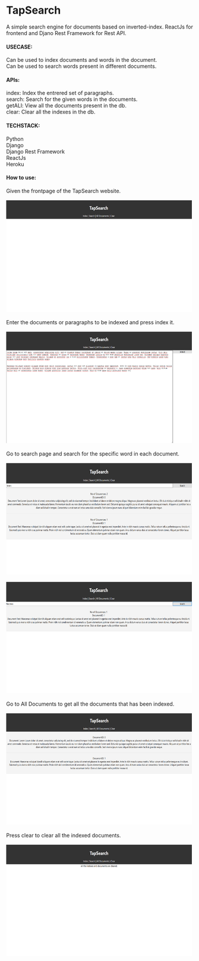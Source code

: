# TapSearch
A simple search engine for documents based on inverted-index. ReactJs for frontend and Djano Rest Framework for Rest API.

#### USECASE:<br />
Can be used to index documents and words in the document.<br />
Can be used to search words present in different documents.

#### APIs:<br/>
index: Index the entrered set of paragraphs.<br/>
search: Search for the given words in the documents.<br/>
getALl: View all the documents present in the db.<br/>
clear: Clear all the indexes in the db.<br/>

#### TECHSTACK: <br />
Python <br />
Django<br />
Django Rest Framework<br />
ReactJs<br />
Heroku

#### How to use:<br />
Given the frontpage of the TapSearch website.<br/><br/>
<img src="tapsearch1.PNG" alt="drawing" width="500" height="300" /><br/><br/>
Enter the documents or paragraphs to be indexed and press index it.<br/><br/>
<img src="tapsearch2.PNG" alt="drawing" width="500" height="300" /><br/><br/>
Go to search page and search for the specific word in each document.<br><br/>
<img src="tapsearch3.PNG" alt="drawing" width="500" height="300" /><br/><br/>
<img src="tapsearch4.PNG" alt="drawing" width="500" height="300" /><br/><br/>
Go to All Documents to get all the documents that has been indexed.<br /><br/>
<img src="tapsearch5.PNG" alt="drawing" width="500" height="300" /><br/><br/>
Press clear to clear all the indexed documents.<br/><br/>
<img src="tapsearch6.PNG" alt="drawing" width="500" height="300" /><br/><br/>
